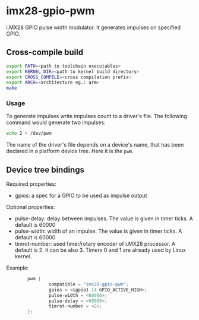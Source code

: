 # imx28-gpio-pwm

i.MX28 GPIO pulse width modulator. It generates impulses on specified GPIO.

## Cross-compile build
```sh
export PATH=<path to toolchain executables>
export KERNEL_DIR=<path to kernel build directory>
export CROSS_COMPILE=<cross compilation prefix>
export ARCH=<architecture eg.: arm>
make
```
### Usage

To generate impulses write impulses count to a driver's file. 
The following command would generate two impulses:
```sh
echo 2 > /dev/pwm
```

The name of the driver's file depends on a device's name, that has been declared in a platform device tree.
Here it is the `pwm`.

## Device tree bindings

Required properties:
* gpios: a spec for a GPIO to be used as impulse output

Optional properties:
* pulse-delay: delay between impulses. The value is given in timer ticks. A default is 60000
* pulse-width: width of an impulse. The value is given in timer ticks. A default is 60000
* timrot-number: used timer/rotary encoder of i.MX28 processor. A default is 2. It can be also 3. Timers 0 and 1 are already used by Linux kernel.

Example:
```c
        pwm {
                compatible = "imx28-gpio-pwm";
                gpios = <&gpio1 14 GPIO_ACTIVE_HIGH>;
                pulse-width = <60000>;
                pulse-delay = <60000>;
                timrot-number = <2>;
        };
```
